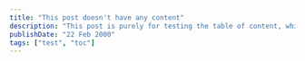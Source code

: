```yaml
---
title: "This post doesn't have any content"
description: "This post is purely for testing the table of content, which should not be rendered"
publishDate: "22 Feb 2000"
tags: ["test", "toc"]
---
```


